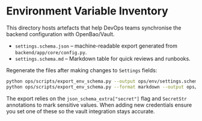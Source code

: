 # Environment Variable Inventory

This directory hosts artefacts that help DevOps teams synchronise the backend configuration with OpenBao/Vault.

- `settings.schema.json` – machine-readable export generated from `backend/app/core/config.py`.
- `settings.schema.md` – Markdown table for quick reviews and runbooks.

Regenerate the files after making changes to `Settings` fields:

```bash
python ops/scripts/export_env_schema.py --output ops/env/settings.schema.json
python ops/scripts/export_env_schema.py --format markdown --output ops/env/settings.schema.md
```

The export relies on the `json_schema_extra["secret"]` flag and `SecretStr` annotations to mark sensitive values. When adding new credentials ensure you set one of these so the vault integration stays accurate.
